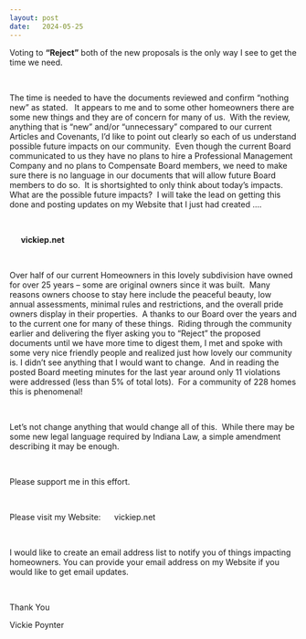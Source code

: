 ```yaml
---
layout: post
date:   2024-05-25
---
```


<p>Voting to <strong>&ldquo;Reject&rdquo;</strong> both of the new proposals is the only way I see to get the time we need.</p>
<p>&nbsp;</p>
<p>The time is needed to have the documents reviewed and confirm &ldquo;nothing new&rdquo; as stated.&nbsp; &nbsp;It appears to me and to some other homeowners there are some new things and they are of concern for many of us.&nbsp; With the review, anything that is &ldquo;new&rdquo; and/or &ldquo;unnecessary&rdquo; compared to our current Articles and Covenants, I&rsquo;d like to point out clearly so each of us understand possible future impacts on our community.&nbsp; Even though the current Board communicated to us they have no plans to hire a Professional Management Company and no plans to Compensate Board members, we need to make sure there is no language in our documents that will allow future Board members to do so.&nbsp; It is shortsighted to only think about today&rsquo;s impacts.&nbsp; What are the possible future impacts?&nbsp; I will take the lead on getting this done and posting updates on my Website that I just had created &hellip;.</p>
<p>&nbsp;</p>
<p>&nbsp;&nbsp;&nbsp;&nbsp; <strong>vickiep.net</strong></p>
<p>&nbsp;</p>
<p>Over half of our current Homeowners in this lovely subdivision have owned for over 25 years &ndash; some are original owners since it was built.&nbsp; Many reasons owners choose to stay here include the peaceful beauty, low annual assessments, minimal rules and restrictions, and the overall pride owners display in their properties.&nbsp; A thanks to our Board over the years and to the current one for many of these things.&nbsp; Riding through the community earlier and delivering the flyer asking you to &ldquo;Reject&rdquo; the proposed documents until we have more time to digest them, I met and spoke with some very nice friendly people and realized just how lovely our community is. I didn&rsquo;t see anything that I would want to change.&nbsp; And in reading the posted Board meeting minutes for the last year around only 11 violations were addressed (less than 5% of total lots).&nbsp; For a community of 228 homes this is phenomenal!&nbsp;</p>
<p>&nbsp;</p>
<p>Let&rsquo;s not change anything that would change all of this.&nbsp; While there may be some new legal language required by Indiana Law, a simple amendment describing it may be enough.</p>
<p>&nbsp;</p>
<p>Please support me in this effort.&nbsp;</p>
<p>&nbsp;</p>
<p>Please visit my Website:&nbsp; &nbsp;&nbsp;&nbsp;&nbsp;vickiep.net</p>
<p>&nbsp;</p>
<p>I would like to create an email address list to notify you of things impacting homeowners. You can provide your email address on my Website if you would like to get email updates.</p>
<p>&nbsp;</p>
<p>Thank You</p>
<p>Vickie Poynter</p>
<p>&nbsp;</p>
